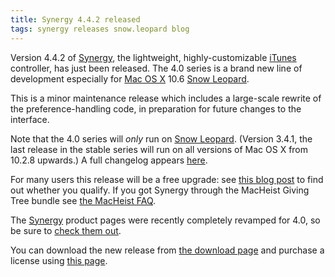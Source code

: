 ```yaml
---
title: Synergy 4.4.2 released
tags: synergy releases snow.leopard blog
---
```


Version 4.4.2 of [Synergy](/wiki/Synergy), the lightweight, highly-customizable [iTunes](/wiki/iTunes) controller, has just been released. The 4.0 series is a brand new line of development especially for [Mac OS X](/wiki/Mac_OS_X) 10.6 [Snow Leopard](/wiki/Snow_Leopard).

This is a minor maintenance release which includes a large-scale rewrite of the preference-handling code, in preparation for future changes to the interface.

Note that the 4.0 series will _only_ run on [Snow Leopard](/wiki/Snow_Leopard). (Version 3.4.1, the last release in the stable series will run on all versions of Mac OS X from 10.2.8 upwards.) A full changelog appears [here](/products/synergy/history).

For many users this release will be a free upgrade: see [this blog post](/blog/synergy-4.0-upgrades) to find out whether you qualify. If you got Synergy through the MacHeist Giving Tree bundle see [the MacHeist FAQ](/blog/frequently-asked-questions-about-synergy-and-macheist).

The [Synergy](/wiki/Synergy) product pages were recently completely revamped for 4.0, so be sure to [check them out](/products/synergy).

You can download the new release from [the download page](/products/synergy/download) and purchase a license using [this page](https://wincent.dev/a/products/synergy-classic/purchase/).
